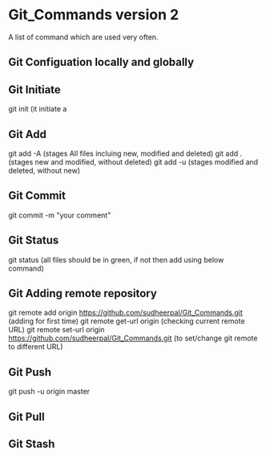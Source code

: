 # Git_Commands version 2
A list of command which are used very often.


## Git Configuation locally and globally



## Git Initiate
git init   (it initiate a 



## Git Add

git add -A    (stages All files incluing new, modified and deleted)
git add .     (stages new and modified, without deleted)
git add -u    (stages modified and deleted, without new)



## Git Commit
git commit -m "your comment"



## Git Status
git status   (all files should be in green, if not then add using below command)



## Git Adding remote repository
git remote add origin https://github.com/sudheerpal/Git_Commands.git      (adding for first time)
git remote get-url origin                                                  (checking current remote URL)
git remote set-url origin https://github.com/sudheerpal/Git_Commands.git  (to set/change git remote to different URL)


## Git Push
git push -u origin master


## Git Pull



## Git Stash

